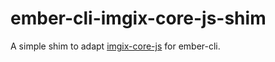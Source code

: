 # ember-cli-imgix-core-js-shim

A simple shim to adapt [imgix-core-js](https://github.com/imgix/imgix-core-js) for ember-cli.
